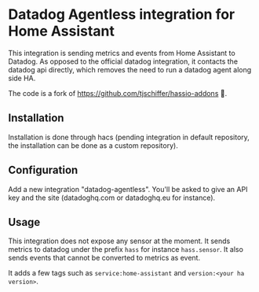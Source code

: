 # Datadog Agentless integration for Home Assistant

This integration is sending metrics and events from Home Assistant to Datadog.
As opposed to the official datadog integration, it contacts the datadog api directly, which removes the need to run a datadog agent along side HA.

The code is a fork of https://github.com/tjschiffer/hassio-addons 🙇.


## Installation

Installation is done through hacs (pending integration in default repository, the installation can be done as a custom repository).

## Configuration

Add a new integration "datadog-agentless". You'll be asked to give an API key and the site (datadoghq.com or datadoghq.eu for instance).

## Usage

This integration does not expose any sensor at the moment. It sends metrics to datadog under the prefix `hass` for instance `hass.sensor`. It also sends events that cannot be converted to metrics as event.

It adds a few tags such as `service:home-assistant` and `version:<your ha version>`.
